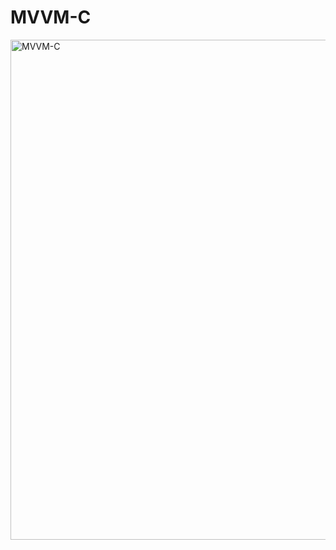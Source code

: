 # MVVM-C

<img align="left" alt="MVVM-C" width="800px" src="https://user-images.githubusercontent.com/15030103/93024018-a8324d80-f610-11ea-9b6a-485e05577371.png" />
